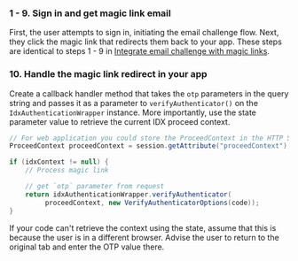 ### 1 - 9. Sign in and get magic link email

First, the user attempts to sign in, initiating the email challenge flow. Next, they click the magic link that redirects them back to your app. These steps are identical to steps 1 - 9 in [Integrate email challenge with magic links](#integrate-email-challenge-with-magic-links).

### 10. Handle the magic link redirect in your app

Create a callback handler method that takes the `otp` parameters in the query string and passes it as a parameter to `verifyAuthenticator()` on the `IdxAuthenticationWrapper` instance. More importantly, use the state parameter value to retrieve the current IDX proceed context.

```java
// For web application you could store the ProceedContext in the HTTP Session
ProceedContext proceedContext = session.getAttribute("proceedContext");

if (idxContext != null) {
    // Process magic link

    // get `otp` parameter from request
    return idxAuthenticationWrapper.verifyAuthenticator(
         proceedContext, new VerifyAuthenticatorOptions(code));
}
```

If your code can't retrieve the context using the state, assume that this is because the user is in a different browser. Advise the user to return to the original tab and enter the OTP value there.
